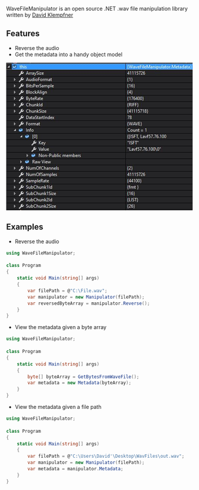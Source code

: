 WaveFileManipulator is an open source .NET .wav file manipulation library written by [David Klempfner](https://medium.com/@DavidKlempfner)

## Features
* Reverse the audio
* Get the metadata into a handy object model

![Metadata example](WaveFileManipulator/Metadata.JPG)

## Examples
* Reverse the audio

```c#
using WaveFileManipulator;

class Program
{
    static void Main(string[] args)
    {
        var filePath = @"C:\File.wav";
        var manipulator = new Manipulator(filePath);
        var reversedByteArray = manipulator.Reverse();
    }
}
```
* View the metadata given a byte array
```c#
using WaveFileManipulator;

class Program
{
    static void Main(string[] args)
    {
        byte[] byteArray = GetBytesFromWaveFile();
        var metadata = new Metadata(byteArray);
    }
}
```
* View the metadata given a file path
```c#
using WaveFileManipulator;

class Program
{
    static void Main(string[] args)
    {
        var filePath = @"C:\Users\David'\Desktop\WavFiles\out.wav";
        var manipulator = new Manipulator(filePath);
        var metadata = manipulator.Metadata;        
    }
}
```
